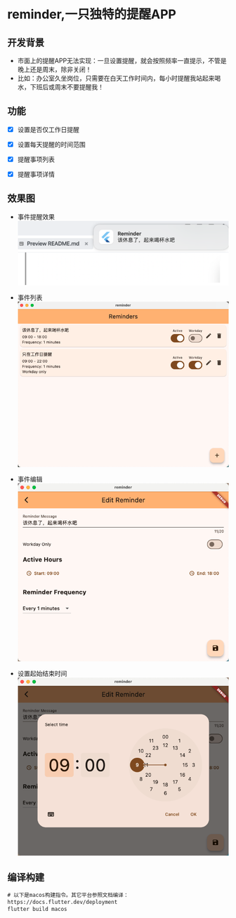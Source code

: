 # reminder,一只独特的提醒APP

## 开发背景
  - 市面上的提醒APP无法实现：一旦设置提醒，就会按照频率一直提示，不管是晚上还是周末，除非关闭！
  - 比如：办公室久坐岗位，只需要在白天工作时间内，每小时提醒我站起来喝水，下班后或周末不要提醒我！


## 功能
- [x] 设置是否仅工作日提醒
- [x] 设置每天提醒的时间范围 
- [x] 提醒事项列表
- [x] 提醒事项详情
 

## 效果图
- 事件提醒效果
![事件提醒效果](images/事件提醒效果.png)
- 事件列表
 ![事件列表](images/事件列表.png)
- 事件编辑
![事件编辑](images/事件编辑.png)

- 设置起始结束时间  
![设置起始结束时间](images/设置起始结束时间.png)


## 编译构建
```
# 以下是macos构建指令。其它平台参照文档编译：https://docs.flutter.dev/deployment
flutter build macos
```
